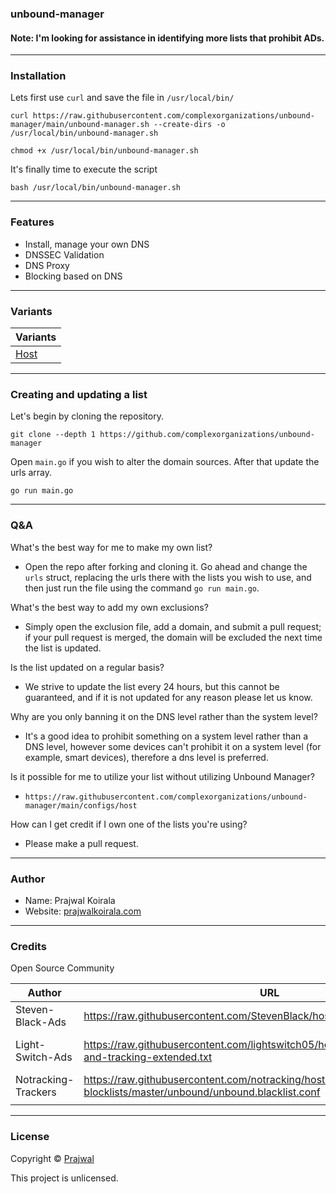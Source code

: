 ### unbound-manager

#### Note: I'm looking for assistance in identifying more lists that prohibit ADs.
---
### Installation
Lets first use `curl` and save the file in `/usr/local/bin/`
```
curl https://raw.githubusercontent.com/complexorganizations/unbound-manager/main/unbound-manager.sh --create-dirs -o /usr/local/bin/unbound-manager.sh
```
```
chmod +x /usr/local/bin/unbound-manager.sh
```
It's finally time to execute the script
```
bash /usr/local/bin/unbound-manager.sh
```
---
### Features
- Install, manage your own DNS
- DNSSEC Validation
- DNS Proxy
- Blocking based on DNS

---
### Variants
| Variants               |
| ---------------------  |
| [Host](https://raw.githubusercontent.com/complexorganizations/unbound-manager/main/configs/host) |

---
### Creating and updating a list
Let's begin by cloning the repository.
```
git clone --depth 1 https://github.com/complexorganizations/unbound-manager
```
Open `main.go` if you wish to alter the domain sources. After that update the urls array.
```
go run main.go
```

---
### Q&A
What's the best way for me to make my own list?
- Open the repo after forking and cloning it. Go ahead and change the `urls` struct, replacing the urls there with the lists you wish to use, and then just run the file using the command `go run main.go`.

What's the best way to add my own exclusions?
- Simply open the exclusion file, add a domain, and submit a pull request; if your pull request is merged, the domain will be excluded the next time the list is updated.

Is the list updated on a regular basis?
- We strive to update the list every 24 hours, but this cannot be guaranteed, and if it is not updated for any reason please let us know.

Why are you only banning it on the DNS level rather than the system level?
- It's a good idea to prohibit something on a system level rather than a DNS level, however some devices can't prohibit it on a system level (for example, smart devices), therefore a dns level is preferred.

Is it possible for me to utilize your list without utilizing Unbound Manager?
- `https://raw.githubusercontent.com/complexorganizations/unbound-manager/main/configs/host`

How can I get credit if I own one of the lists you're using?
- Please make a pull request.

---
### Author
* Name: Prajwal Koirala
* Website: [prajwalkoirala.com](https://www.prajwalkoirala.com)

---
### Credits
Open Source Community

| Author                 | URL                    | License                |
| ---------------------  | ---------------------  | ---------------------  |
| Steven-Black-Ads       | https://raw.githubusercontent.com/StevenBlack/hosts/master/hosts | MIT |
| Light-Switch-Ads       | https://raw.githubusercontent.com/lightswitch05/hosts/master/docs/lists/ads-and-tracking-extended.txt | Apache License 2.0 |
| Notracking-Trackers    | https://raw.githubusercontent.com/notracking/hosts-blocklists/master/unbound/unbound.blacklist.conf | UNKNOWN |
|                        |                        |                        |

---
### License
Copyright © [Prajwal](https://github.com/prajwal-koirala)

This project is unlicensed.
